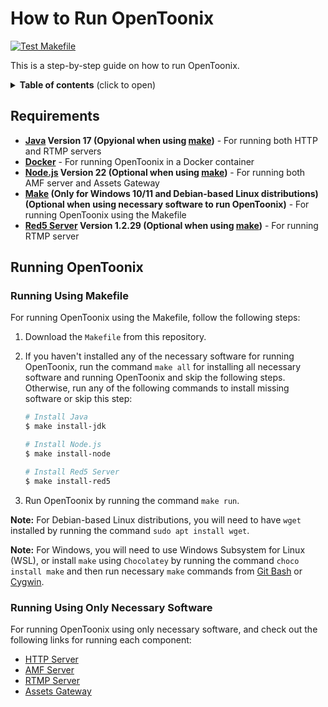 # How to Run OpenToonix

[![Test Makefile](https://github.com/OpenToonix/How-to-Run-OpenToonix/actions/workflows/test-makefile.yml/badge.svg)](https://github.com/OpenToonix/How-to-Run-OpenToonix/actions/workflows/test-makefile.yml)

This is a step-by-step guide on how to run OpenToonix.

<details>
    <summary>
        <strong>Table of contents</strong>
        (click to open)
    </summary>

- [Requirements](#requirements)
- [Running OpenToonix](#running-opentoonix)

    - [Running Using Makefile](#running-using-makefile)
    - [Running Using Only Necessary Software](#running-using-only-necessary-software)
</details>

## Requirements

- **[Java](https://docs.aws.amazon.com/corretto/latest/corretto-17-ug/downloads-list.html) Version 17 (Opyional when using [make](#running-using-makefile))** - For running both HTTP and RTMP servers
- **[Docker](https://www.docker.com/)** - For running OpenToonix in a Docker container
- **[Node.js](https://nodejs.org/) Version 22 (Optional when using [make](#running-using-makefile))** - For running both AMF server and Assets Gateway
- **[Make](https://www.gnu.org/software/make/) (Only for Windows 10/11 and Debian-based Linux distributions) (Optional when using necessary software to run OpenToonix)** - For running OpenToonix using the Makefile
- **[Red5 Server](https://github.com/Red5/red5-server) Version 1.2.29 (Optional when using [make](#running-using-makefile))** - For running RTMP server

## Running OpenToonix

### Running Using Makefile

For running OpenToonix using the Makefile, follow the following steps:

1. Download the `Makefile` from this repository.
2. If you haven't installed any of the necessary software for running OpenToonix,
   run the command `make all` for installing all necessary software
   and running OpenToonix and skip the following steps.
   Otherwise, run any of the following commands
   to install missing software or skip this step:

    ```bash
    # Install Java
    $ make install-jdk

    # Install Node.js
    $ make install-node

    # Install Red5 Server
    $ make install-red5
    ```
3. Run OpenToonix by running the command `make run`.

**Note:** For Debian-based Linux distributions,
you will need to have `wget` installed
by running the command `sudo apt install wget`.

**Note:** For Windows, you will need to use Windows Subsystem for Linux (WSL),
or install `make` using `Chocolatey` by running the command `choco install make`
and then run necessary `make` commands
from [Git Bash](https://git-scm.com/downloads) or [Cygwin](https://www.cygwin.com/install.html).

### Running Using Only Necessary Software

For running OpenToonix using only necessary software,
and check out the following links for running each component:

- [HTTP Server](https://github.com/OpenToonix/OpenToonix-HTTP-Server?tab=readme-ov-file#opentoonix-http-server)
- [AMF Server](https://github.com/OpenToonix/OpenToonix-AMF-Server?tab=readme-ov-file#opentoonix-amf-server)
- [RTMP Server](https://github.com/OpenToonix/OpenToonix-RTMP-Server?tab=readme-ov-file#opentoonix-rtmp-server)
- [Assets Gateway](https://github.com/OpenToonix/OpenToonix-Assets-Gateway?tab=readme-ov-file#opentoonix-assets-gateway)
